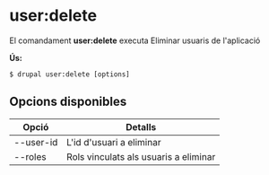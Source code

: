 # user:delete
El comandament **user:delete** executa Eliminar usuaris de l'aplicació

**Ús:**
```
$ drupal user:delete [options] 
```

## Opcions disponibles
Opció | Detalls
-------|-------------
--user-id | L'id d'usuari a eliminar
--roles | Rols vinculats als usuaris a eliminar
